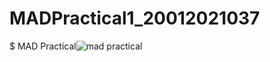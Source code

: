 # MADPractical1_20012021037
$ MAD Practical![mad practical](https://user-images.githubusercontent.com/110968249/186203472-dba2a5cd-e7bc-4fdb-a718-f8cd71157b78.jpeg)
